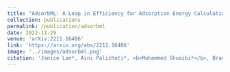 ```yaml
---
title: "AdsorbML: A Leap in Efficiency for Adsorption Energy Calculations using Generalizable Machine Learning Potentials"
collection: publications
permalink: /publication/adsorbml
date: 2022-11-29
venue: 'arXiv:2211.16486'
link: 'https://arxiv.org/abs/2211.16486'
image: '../images/adsorbml.png'
citation: 'Janice Lan*, Aini Palizhati*, <b>Muhammed Shuaibi*</b>, Brandon M. Wood*, Brook Wander, Abhishek Das, Matt Uyttendaele, C. Lawrence Zitnick, Zachary W. Ulissi: "AdsorbML: Accelerating Adsorption Energy Calculations with Machine Learning", 2023; npj Computational Materials'
---
```

